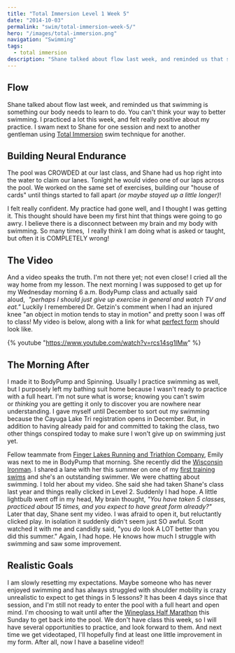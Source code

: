 ```yaml
---
title: "Total Immersion Level 1 Week 5"
date: "2014-10-03"
permalink: "swim/total-immersion-week-5/"
hero: "/images/total-immersion.png"
navigation: "Swimming"
tags:
  - total immersion
description: "Shane talked about flow last week, and reminded us that swimming is something our body needs to learn to do. You can't think your way to better swimming. I practiced a lot this week, and felt really positive about my practice."
---
```


## Flow

Shane talked about flow last week, and reminded us that swimming is something our body needs to learn to do. You can't think your way to better swimming. I practiced a lot this week, and felt really positive about my practice. I swam next to Shane for one session and next to another gentleman using [Total Immersion](http://totalimmersion.net/ "Total Immersion") swim technique for another.

## Building Neural Endurance

The pool was CROWDED at our last class, and Shane had us hop right into the water to claim our lanes. Tonight he would video one of our laps across the pool. We worked on the same set of exercises, building our "house of cards" until things started to fall apart _(or maybe stayed up a little longer)_!

I felt really confident. My practice had gone well, and I thought I was getting it. This thought should have been my first hint that things were going to go awry. I believe there is a disconnect between my brain and my body with swimming. So many times,  I really think I am doing what is asked or taught, but often it is COMPLETELY wrong!

## The Video

And a video speaks the truth. I'm not there yet; not even close! I cried all the way home from my lesson. The next morning I was supposed to get up for my Wednesday morning 6 a.m. BodyPump class and actually said aloud,  *"perhaps I should just give up exercise in general and watch TV and eat."* Luckily I remembered Dr. Getzin's comment when I had an injured knee "an object in motion tends to stay in motion" and pretty soon I was off to class! My video is below, along with a link for what [perfect form](https://www.youtube.com/watch?v=rJpFVvho0o4&index=1&list=PL32353D4BEDCC8F03 "Total Immersion ") should look like.

{% youtube "https://www.youtube.com/watch?v=rcs14sg1lMw" %}

## The Morning After

I made it to BodyPump and Spinning. Usually I practice swimming as well, but I purposely left my bathing suit home because I wasn't ready to practice with a full heart. I'm not sure what is worse; knowing you can't swim or *thinking* you are getting it only to discover you are nowhere near understanding. I gave myself until December to sort out my swimming because the Cayuga Lake Tri registration opens in December. But, in addition to having already paid for and committed to taking the class, two other things conspired today to make sure I won't give up on swimming just yet.

Fellow teammate from [Finger Lakes Running and Triathlon Company](http://www.fingerlakesrunningco.com/ "Finger Lakes Running and Triathlon Company"), Emily was next to me in BodyPump that morning. She recently did the [Wisconsin Ironman](http://www.ironman.com/triathlon/events/americas/ironman/wisconsin.aspx#axzz3F5n1ncqF "Ironman Wisconsin"). I shared a lane with her this summer on one of my [first training swims](/musings/the-power-of-a-team/ "Power of a Team") and she's an outstanding swimmer. We were chatting about swimming. I told her about my video. She said she had taken Shane's class last year and things really clicked in Level 2. Suddenly I had hope. A little lightbulb went off in my head, My brain thought, _"You have taken 5 classes, practiced about 15 times, and you expect to have great form already?"_ Later that day, Shane sent my video. I was afraid to open it, but reluctantly clicked play. In isolation it suddenly didn't seem just SO awful. Scott watched it with me and candidly said, "you *do* look A LOT better than you did this summer." Again, I had hope. He knows how much I struggle with swimming and saw some improvement.

## Realistic Goals

I am slowly resetting my expectations. Maybe someone who has never enjoyed swimming and has always struggled with shoulder mobility is crazy unrealistic to expect to get things in 5 lessons? It has been 4 days since that session, and I'm still not ready to enter the pool with a full heart and open mind. I'm choosing to wait until after the [Wineglass Half Marathon](http://www.wineglassmarathon.com/ "Wineglass Marathon") this Sunday to get back into the pool. We don't have class this week, so I will have several opportunities to practice, and look forward to them. And next time we get videotaped, I'll hopefully find at least one little improvement in my form. After all, now I have a baseline video!!
